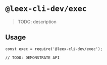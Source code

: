 # `@leex-cli-dev/exec`

> TODO: description

## Usage

```
const exec = require('@leex-cli-dev/exec');

// TODO: DEMONSTRATE API
```
